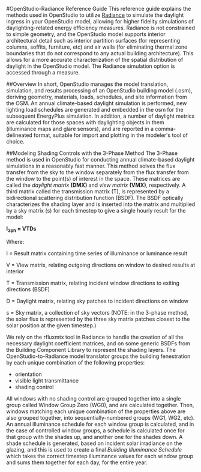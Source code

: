 #OpenStudio-Radiance Reference Guide
This reference guide explains the methods used in OpenStudio to utilize [Radiance](http://www.radiance-online.org/) to simulate the daylight ingress in your OpenStudio model, allowing for higher fidelity simulations of daylighting-related energy efficiency measures. Radiance is not constrained to simple geometry, and the OpenStudio model supports interior architectural detail such as interior partition surfaces (for representing columns, soffits, furniture, etc) and air walls (for eliminating thermal zone boundaries that do not correspond to any actual building architecture). This allows for a more accurate characterization of the spatial distribution of daylight in the OpenStudio model. The Radiance simulation option is accessed through a measure.

##Overview
In short, OpenStudio manages the model translation, simulation, and results processing of an OpenStudio building model (.osm), deriving geometry, materials, loads, schedules, and site information from the OSM. An annual climate-based daylight simulation is performed, new lighting load schedules are generated and embedded in the osm for the subsequent EnergyPlus simulation. In addition, a number of daylight metrics are calculated for those spaces with daylighting objects in them (illuminance maps and glare sensors), and are reported in a comma-delineated format, suitable for import and plotting in the modeler's tool of choice.

##Modeling Shading Controls with the 3-Phase Method
The 3-Phase method is used in OpenStudio for conducting annual climate-based daylight simulations in a reasonably fast manner. This method solves the flux transfer from the sky to the window separately from the flux transfer from the window to the point(s) of interest in the space. These matrices are called the _daylight matrix_ __(DMX)__ and _view matrix_ __(VMX)__, respectively. A third matrix called the transmission matrix (T), is represented by a bidirectional scattering distribution function (BSDF). The BSDF optically characterizes the shading layer and is inserted into the matrix and multiplied by a sky matrix (s) for each timestep to give a single hourly result for the model:

**I<sub>3ph</sub> = VTDs**

Where:

I = Result matrix containing time series of illuminance or luminance result

V = View matrix, relating outgoing directions on window to desired results at interior

T = Transmission matrix, relating incident window directions to exiting directions (BSDF)

D = Daylight matrix, relating sky patches to incident directions on window

s = Sky matrix, a collection of sky vectors (NOTE: in the 3-phase method, the solar flux is represented by the three sky matrix patches closest to the solar position at the given timestep.)

We rely on the rfluxmtx tool in Radiance to handle the creation of all the necessary daylight coefficient matrices, and on some generic BSDFs from the Building Component Library to represent the shading layers. The OpenStudio-to-Radiance model translator groups the building fenestration by each unique combination of the following properties:

- orientation
- visible light transmittance
- shading control

All windows with no shading control are grouped together into a single group called Window Group Zero (WG0), and are calculated together. Then, windows matching each unique combination of the properties above are also grouped together, into sequentially-numbered groups (WG1, WG2, etc). An annual illuminance schedule for each window group is calculated, and in the case of controlled window groups, a schedule is calculated once for that group with the shades up, and another one for the shades down. A shade schedule is generated, based on incident solar irradiance on the glazing, and this is used to create a final _Building Illuminance Schedule_ which takes the correct timestep illuminance values for each window group and sums them together for each day, for the entire year.



